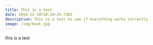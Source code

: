 ```yaml
---
title: This is a test
date: 2018-12-10T10:29:29.738Z
description: This is a test to see if everything works correctly
image: /img/boat.jpg
---
```

this is a test
